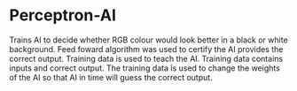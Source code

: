 # Perceptron-AI

Trains AI to decide whether RGB colour would look better in a black or white background. Feed foward algorithm was used to certify the AI provides the correct output. Training data is used to teach the AI. Training data contains inputs and correct output. The training data is used to change the weights of the AI so that AI in time will guess the correct output.

